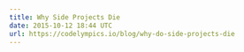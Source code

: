 ```yaml
---
title: Why Side Projects Die
date: 2015-10-12 18:44 UTC
url: https://codelympics.io/blog/why-do-side-projects-die
---
```


